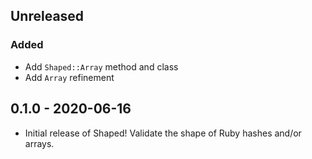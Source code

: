 ## Unreleased
### Added
- Add `Shaped::Array` method and class
- Add `Array` refinement

## 0.1.0 - 2020-06-16
- Initial release of Shaped! Validate the shape of Ruby hashes and/or arrays.
